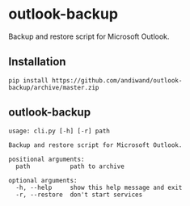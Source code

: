 # outlook-backup
Backup and restore script for Microsoft Outlook.

## Installation
```
pip install https://github.com/andiwand/outlook-backup/archive/master.zip
```

## outlook-backup
```
usage: cli.py [-h] [-r] path

Backup and restore script for Microsoft Outlook.

positional arguments:
  path           path to archive

optional arguments:
  -h, --help     show this help message and exit
  -r, --restore  don't start services
```
